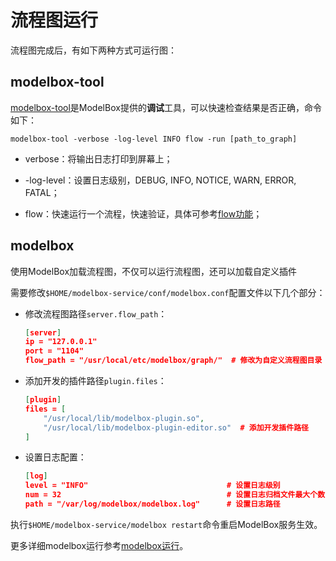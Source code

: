 # 流程图运行

流程图完成后，有如下两种方式可运行图：

## modelbox-tool

[modelbox-tool](../../tools/modelbox-tool/modelbox-tool.md)是ModelBox提供的**调试**工具，可以快速检查结果是否正确，命令如下：

```shell
modelbox-tool -verbose -log-level INFO flow -run [path_to_graph]
```

- verbose：将输出日志打印到屏幕上；

- -log-level：设置日志级别，DEBUG, INFO, NOTICE, WARN, ERROR, FATAL；

- flow：快速运行一个流程，快速验证，具体可参考[flow功能](../../tools/modelbox-tool/modelbox-tool.md#flow功能)；

## modelbox

使用ModelBox加载流程图，不仅可以运行流程图，还可以加载自定义插件

需要修改`$HOME/modelbox-service/conf/modelbox.conf`配置文件以下几个部分：

- 修改流程图路径`server.flow_path`：

  ```json
  [server]
  ip = "127.0.0.1"
  port = "1104"
  flow_path = "/usr/local/etc/modelbox/graph/"  # 修改为自定义流程图目录
  ```

- 添加开发的插件路径`plugin.files`：
  
  ```json
  [plugin]
  files = [
      "/usr/local/lib/modelbox-plugin.so",
      "/usr/local/lib/modelbox-plugin-editor.so"  # 添加开发插件路径
  ]
  ```

- 设置日志配置：

  ```json
  [log]
  level = "INFO"                               # 设置日志级别
  num = 32                                     # 设置日志归档文件最大个数
  path = "/var/log/modelbox/modelbox.log"      # 设置日志路径
  ```

执行`$HOME/modelbox-service/modelbox restart`命令重启ModelBox服务生效。

更多详细modelbox运行参考[modelbox运行](./deployment/server.md#ModelBoxServer服务配置)。
